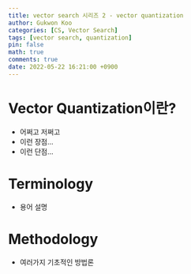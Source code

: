 ```yaml
---
title: vector search 시리즈 2 - vector quantization
author: Gukwon Koo
categories: [CS, Vector Search]
tags: [vector search, quantization]
pin: false
math: true
comments: true
date: 2022-05-22 16:21:00 +0900
---
```


# Vector Quantization이란?

- 어쩌고 저쩌고
- 이런 장점...
- 이런 단점...

# Terminology

- 용어 설명



# Methodology

- 여러가지 기초적인 방법론


